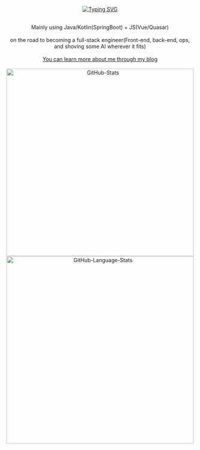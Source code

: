 <div align="center">

<p align="center"> 
  <a href="https://git.io/typing-svg"><img src="https://readme-typing-svg.demolab.com?font=Righteous&size=32&duration=3000&pause=1000&color=8F7FD3DE&center=true&vCenter=true&repeat=false&width=435&lines=Hello!+Welecom+to+My+Site+!" alt="Typing SVG" /></a>
</p>

<center>
  <br>Mainly using Java/Kotlin(SpringBoot) + JS(Vue/Quasar)</br>
  <br>on the road to becoming a full-stack engineer(Front-end, back-end, ops, and shoving some AI wherever it fits)</br>
  <br> <a href="https://cotenite.github.io/blog/">You can learn more about me through my blog</a> <br>
  <br> <a href="https://github.com/anuraghazra/github-readme-stats">
    <img src="https://github-readme-stats.vercel.app/api?username=CoteNite&theme=transparent&show_icons=true&count_private=true" alt="GitHub-Stats" width="500"/>
  </a>
  <br> <a href="https://github.com/anuraghazra/github-readme-stats">
    <img src="https://github-stats-josstorer.vercel.app/api/top-langs/?username=CoteNite&count_private=true&title_color=006AFF&icon_color=0579C3&text_color=417E87&bg_color=00000000&layout=compact&hide=scss&exclude_repo=-,Draw-Numbers,Garbage-Classification-Search" alt="GitHub-Language-Stats" width="500"/>
  </a>
</center>


</div>
